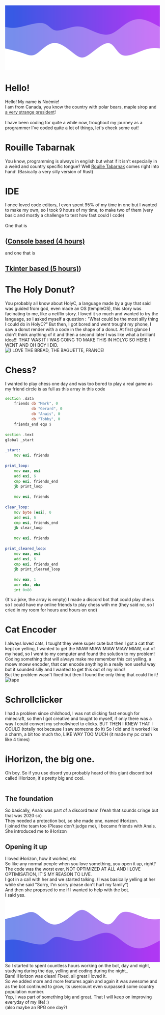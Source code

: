 ![HEADER](./header.png)
# Hello!
Hello! My name is Noémie!
<br>
I am from Canada, you know the country with polar bears, maple sirop and [a very strange president](https://www.youtube.com/watch?v=Gusu00n9Nhk)!
<br><br>
I have been coding for quite a while now, troughout my journey as a programmer I've coded quite a lot of things, let's check some out!
# Rouille Tabarnak
You know, programming is always in english but what if it isn't especially in a weird and country specific tongue? Well [Rouille Tabarnak](https://github.com/Name-shitty-github-profile/rouille-tabarnak) comes right into hand! (Basically a very silly version of Rust)
# IDE
I once loved code editors, I even spent 95% of my time in one but I wanted to make my own, so I took 9 hours of my time, to make two of them (very basic and mostly a challenge to test how fast could I code)
<br><br>
One that is 
## ([Console based (4 hours)](https://github.com/Name-shitty-github-profile/4-hours-IDE)
and one that is 
## [Tkinter based (5 hours)](https://github.com/Name-shitty-github-profile/5-hours-tkinter-IDE))
# The Holy Donut?
You probably all know about HolyC, a language made by a guy that said was guided from god, even made an OS (templeOS), this story was facinating to me, like a netflix story. I loved it so much and wanted to try the language, so I asked myself a question : "What could be the most silly thing I could do in HolyC?" But then, I got bored and went trought my phone, I saw a donut render with a code in the shape of a donut. At first glance I didn't think anything of it and then a second later I was like what a brilliant idea!!! THAT WAS IT I WAS GOING TO MAKE THIS IN HOLYC SO HERE I WENT AND OH BOY I DID.<br>
![I LOVE THE BREAD, THE BAGUETTE, FRANCE!](https://user-images.githubusercontent.com/46300167/206304169-f15cd658-7cdf-4a56-931c-9e0943c43f28.gif)
# Chess?
I wanted to play chess one day and was too bored to play a real game as my friend circle is as full as this array in this code
```asm x86
section .data
    friends db "Mark", 0
            db "Gerard", 0
            db "Anais", 0
            db "Tobby", 0
    friends_end equ $

section .text
global _start

_start:
    mov esi, friends

print_loop:
    mov eax, esi
    add esi, 6
    cmp esi, friends_end
    jb print_loop

    mov esi, friends

clear_loop:
    mov byte [esi], 0
    add esi, 6
    cmp esi, friends_end
    jb clear_loop

    mov esi, friends

print_cleared_loop:
    mov eax, esi
    add esi, 6
    cmp esi, friends_end
    jb print_cleared_loop

    mov eax, 1
    xor ebx, ebx
    int 0x80
```
(It's a joke, the array is empty)
I made a discord bot that could play chess so I could have my online friends to play chess with me (they said no, so I cried in my room for hours and hours on end)
# Cat Encoder
I always loved cats, I tought they were super cute but then I got a cat that kept on yelling, I wanted to get the MIAW MIAW MIAW MIAW MIAW, out of my head, so I went to my computer and found the solution to my problem! Coding something that will always make me remember this cat yelling, a moew moew encoder, that can encode anything in a really non useful way but it sounded silly and I wanted to get this out of my mind!
<br>But the problem wasn't fixed but then I found the only thing that could fix it! <br>
![tape](https://imgs.search.brave.com/bEnHC3B97JftfKn86BLToDoNLnhWoqqPBtDTYQ3BnoE/rs:fit:860:0:0:0/g:ce/aHR0cHM6Ly93d3cu/ZmFjdG9yeWZyYW1l/cy5jby5uei9jb250/ZW50L2ltYWdlcy9z/aG9wL2FjY2Vzc29y/aWVzL0FjY2Vzc29y/aWVzL1RBUEU1MC5q/cGc) 
# Schrollclicker
I had a problem since childhood, I was not clicking fast enough for minecraft, so then I got creative and tought to myself, if only there was a way I could convert my schrollwheel to clicks. BUT THEN I KNEW THAT I COULD (totally not because I saw someone do it) So I did and it worked like a charm, a bit too much tho, LIKE WAY TOO MUCH (it made my pc crash like 4 times)
# iHorizon, the big one.
Oh boy. So if you use disord you probably heard of this giant discord bot called iHorizon, it's pretty big and cool.<br><br>
## The foundation
So basically, Anais was part of a discord team (Yeah that sounds cringe but that was 2020 so)
<br>
They needed a protection bot, so she made one, named iHorizon.
<br>
I joined the team too (Please don't judge me), I became friends with Anais.
<br>
She introduced me to iHorizon
## Opening it up
I loved iHorizon, how it worked, etc
<br>
So like any normal people when you love something, you open it up, right?
<br> 
The code was the worst ever, NOT OPTIMIZED AT ALL AND I LOVE OPTIMISATION, IT'S MY REASON TO LIVE.
<br>
I got in a call with her and we started talking. (I was basically yelling at her while she said "Sorry, I'm sorry please don't hurt my family")<br>
And then she proposed to me if I wanted to help with the bot.
<br>
I said yes.
![FOOTER](./footer.png)
<br>
So I started to spent countless hours working on the bot, day and night, studying during the day, yelling and coding during the night..
<br>
Bam! iHorizon was clean! Fixed, all great I loved it.
<br>
So we added more and more features again and again it was awesome and as the bot continued to grow, its usercount even surpassed some country population number.
<br>
Yep, I was part of something big and great. That I will keep on improving everyday of my life! :)
<br>
(also maybe an RPG one day?)
